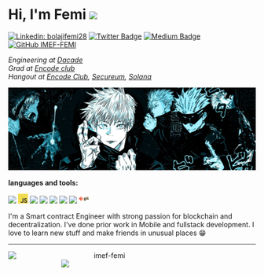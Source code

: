 <h1> Hi, I'm Femi <img src="https://c.tenor.com/fOjhwb3eEqIAAAAi/quack-duck.gif" width="29"></h1>

[![Linkedin: bolajifemi28](https://img.shields.io/badge/-bolajifemi28-blue?style=flat-square&logo=Linkedin&logoColor=white&link=https://www.linkedin.com/in/bolajifemi28/)](https://www.linkedin.com/in/bolajifemi28/)
[![Twitter Badge](https://img.shields.io/badge/-femi_0x-28a0ed?style=flat-square&labelColor=28a0ed&logo=twitter&logoColor=white&link=https://www.twitter.com/femi_0x)](https://www.twitter.com/femi_0x)
[![Medium Badge](https://img.shields.io/badge/-dev_femi-f2f2f2?style=flat-square&labelColor=f2f2f2&logo=medium&logoColor=black&link=https://www.medium.com/femi_0x)](https://medium.com/@femi_0x)
[![GitHub IMEF-FEMI](https://img.shields.io/github/followers/imef-femi?label=follow&style=social)](https://github.com/imef-femi)

<p><em>Engineering at <a href="https://dacade.org">Dacade</a></br>Grad at <a href="https://near.org/">Encode club</a></br>Hangout at <a href="https://encode.club/">Encode Club</a>, <a href="https://discord.com/invite/ym8BtcWUY2/">Secureum</a>, <a href="https://discordapp.com/invite/pquxPsq">Solana</a>
</em></p>

![alt text](https://github.com/BenKurrek/BenKurrek/blob/main/assets/gojo_banner.jpg?raw=true)

**languages and tools:**

<code><img height="20" src="https://encrypted-tbn0.gstatic.com/images?q=tbn:ANd9GcR1m14uij7G2gcw7mzWVmrrt338_2c1MomMgw&usqp=CAU"></code>
<code><img height="20" src="https://raw.githubusercontent.com/github/explore/80688e429a7d4ef2fca1e82350fe8e3517d3494d/topics/javascript/javascript.png"></code>
<code><img height="20" src="https://www.tutorialsteacher.com/Content/images/home/typescript.svg"></code>
<code><img height="20" src="https://s3.coinmarketcap.com/static-gravity/image/b7538f0f3725424fac71d82c60666f18.jpg"></code>
<code><img height="20" src="https://s2.coinmarketcap.com/static/img/coins/64x64/5426.png"></code>
<code><img height="20" src="https://s2.coinmarketcap.com/static/img/coins/64x64/1027.png"></code>
</code>
<code><img height="20" src="https://d33wubrfki0l68.cloudfront.net/e937e774cbbe23635999615ad5d7732decad182a/26072/logo-small.ede75a6b.svg"></code>
<code><img height="20" src="https://raw.githubusercontent.com/github/explore/80688e429a7d4ef2fca1e82350fe8e3517d3494d/topics/git/git.png"></code>

I'm a Smart contract Engineer with strong passion for blockchain and decentralization. I've done prior work in Mobile and fullstack development. I love to learn new stuff and make friends in unusual places 😁

---

 <div align=center>
    <a href="https://github.com/denvercoder1/github-readme-streak-stats" title="Go to Source">
      <img align="left" width=396 src="https://github-readme-streak-stats.herokuapp.com/?user=imef-femi&theme=react&border=61dafb&hide_border=true" alt="imef-femi" />
    </a>
    <a href="https://github.com/anuraghazra/github-readme-stats" title="Go to Source">
      <img align="right" width=396 src="https://github-readme-stats.vercel.app/api?username=imef-femi&show_icons=true&theme=react&border_color=61dafb&hide_border=true" />
    </a>
  </div>
